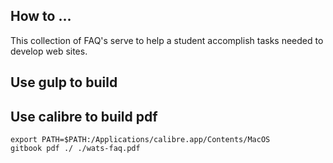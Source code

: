 ## How to ...

This collection of FAQ's serve to help a student accomplish tasks needed to develop web sites.

## Use gulp to build 

## Use calibre to build pdf
`export PATH=$PATH:/Applications/calibre.app/Contents/MacOS`  
`gitbook pdf ./ ./wats-faq.pdf`  



